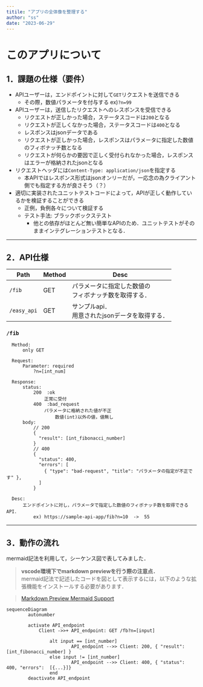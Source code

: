 ```yaml
---
titile: "アプリの全体像を整理する"
author: "ss"
date: "2023-06-29"
---
```


# このアプリについて

## 1．課題の仕様（要件）
* APIユーザーは，エンドポイントに対して`GET`リクエストを送信できる
  * その際，数値パラメータを付与する  ex)`?n=99`
* APIユーザーは，送信したリクエストへのレスポンスを受信できる
  * リクエストが正しかった場合，ステータスコードは`200`となる
  * リクエストが正しくなかった場合，ステータスコードは`400`となる
  * レスポンスはjsonデータである
  * リクエストが正しかった場合，レスポンスはパラメータに指定した数値のフィボナッチ数となる
  * リクエストが何らかの要因で正しく受付られなかった場合，レスポンスはエラーが格納されたjsonとなる
* リクエストヘッダには`Content-Type: application/json`を指定する
  * 本APIではレスポンス形式はjsonオンリーだが，一応念の為クライアント側でも指定する方が良さそう（？）
* 適切に実装されたユニットテストコードによって，APIが正しく動作しているかを検証することができる
  * 正例，負例各々について検証する
  * テスト手法: ブラックボックステスト
    * 他との依存がほとんど無い簡単なAPIのため．ユニットテストがそのままインテグレーションテストとなる．

---

## 2．API仕様
| Path | Method | Desc |
| ---- | ------ | ---- |
|`/fib` | GET   | パラメータに指定した数値の<br />フィボナッチ数を取得する． |
| `/easy_api` | GET |  サンプルapi．<br />用意されたjsonデータを取得する． |


### `/fib`
```
  Method:
      only GET

  Request:
      Parameter: required
          ?n=[int_num]

  Response:
      status:
          200  :ok
              正常に受付
          400  :bad_request
              パラメータに格納された値が不正
                  数値(int)以外の値，値無し
      body:
          // 200
          {
            "result": [int_fibonacci_number]
          }
          // 400
          {
            "status": 400,
            "errors": [
              { "type": "bad-request", "title": "パラメータの指定が不正です" },
            ]
          }
      
  Desc:
      エンドポイントに対し，パラメータで指定した数値のフィボナッチ数を取得できるAPI．
          ex) https://sample-api-app/fib?n=10  ->  55
```

---

## 3．動作の流れ
mermaid記法を利用して，シーケンス図で表してみました．

> **vscode環境下でmarkdown previewを行う際の注意点．**  
mermaid記法で記述したコードを図として表示するには，以下のような拡張機能をインストールする必要があります．  

> [Markdown Preview Mermaid Support](https://marketplace.visualstudio.com/items?itemName=bpruitt-goddard.mermaid-markdown-syntax-highlighting)


```mermaid
sequenceDiagram
		autonumber
		
		activate API_endpoint
		    Client ->>+ API_endpoint: GET /fb?n=[input]
		
				alt input == [int_number]
						API_endpoint -->> Client: 200, { "result": [int_fibonacci_number] }
				else input != [int_number]
						API_endpoint -->> Client: 400, { "status": 400, "errors":  [{...}]}
				end
		deactivate API_endpoint
```

